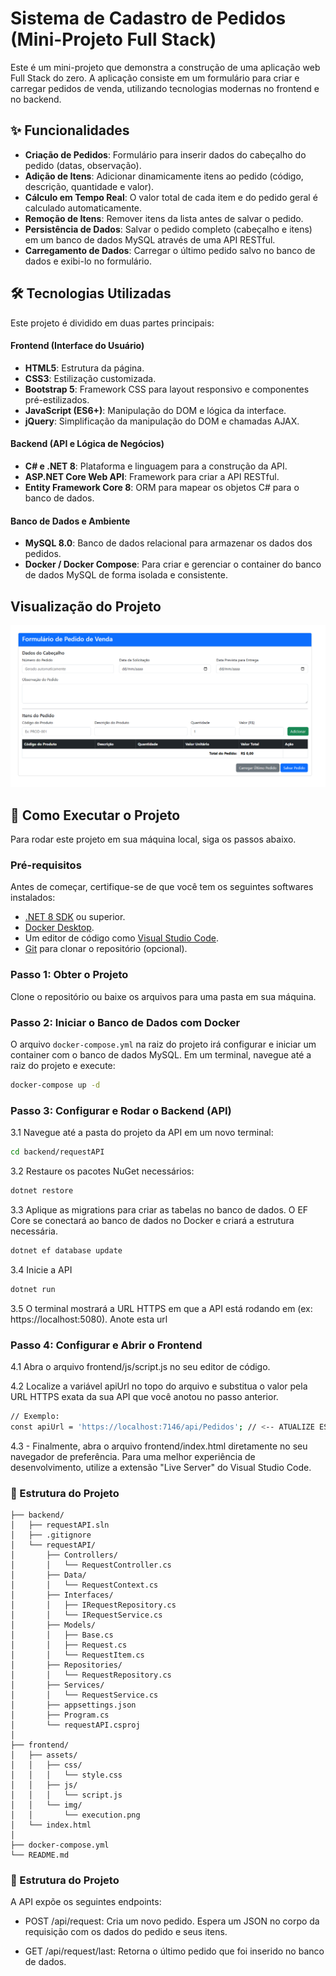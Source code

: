 # Sistema de Cadastro de Pedidos (Mini-Projeto Full Stack)

Este é um mini-projeto que demonstra a construção de uma aplicação web Full Stack do zero. A aplicação consiste em um formulário para criar e carregar pedidos de venda, utilizando tecnologias modernas no frontend e no backend.

## ✨ Funcionalidades

-   **Criação de Pedidos**: Formulário para inserir dados do cabeçalho do pedido (datas, observação).
-   **Adição de Itens**: Adicionar dinamicamente itens ao pedido (código, descrição, quantidade e valor).
-   **Cálculo em Tempo Real**: O valor total de cada item e do pedido geral é calculado automaticamente.
-   **Remoção de Itens**: Remover itens da lista antes de salvar o pedido.
-   **Persistência de Dados**: Salvar o pedido completo (cabeçalho e itens) em um banco de dados MySQL através de uma API RESTful.
-   **Carregamento de Dados**: Carregar o último pedido salvo no banco de dados e exibi-lo no formulário.

## 🛠️ Tecnologias Utilizadas

Este projeto é dividido em duas partes principais:

#### **Frontend (Interface do Usuário)**

-   **HTML5**: Estrutura da página.
-   **CSS3**: Estilização customizada.
-   **Bootstrap 5**: Framework CSS para layout responsivo e componentes pré-estilizados.
-   **JavaScript (ES6+)**: Manipulação do DOM e lógica da interface.
-   **jQuery**: Simplificação da manipulação do DOM e chamadas AJAX.

#### **Backend (API e Lógica de Negócios)**

-   **C# e .NET 8**: Plataforma e linguagem para a construção da API.
-   **ASP.NET Core Web API**: Framework para criar a API RESTful.
-   **Entity Framework Core 8**: ORM para mapear os objetos C# para o banco de dados.

#### **Banco de Dados e Ambiente**

-   **MySQL 8.0**: Banco de dados relacional para armazenar os dados dos pedidos.
-   **Docker / Docker Compose**: Para criar e gerenciar o container do banco de dados MySQL de forma isolada e consistente.

## Visualização do Projeto

![image](/frontend/assets/img/execution.png)

## 🚀 Como Executar o Projeto

Para rodar este projeto em sua máquina local, siga os passos abaixo.

### **Pré-requisitos**

Antes de começar, certifique-se de que você tem os seguintes softwares instalados:
-   [.NET 8 SDK](https://dotnet.microsoft.com/download/dotnet/8.0) ou superior.
-   [Docker Desktop](https://www.docker.com/products/docker-desktop).
-   Um editor de código como [Visual Studio Code](https://code.visualstudio.com/).
-   [Git](https://git-scm.com/downloads) para clonar o repositório (opcional).

### **Passo 1: Obter o Projeto**

Clone o repositório ou baixe os arquivos para uma pasta em sua máquina.

### **Passo 2: Iniciar o Banco de Dados com Docker**

O arquivo `docker-compose.yml` na raiz do projeto irá configurar e iniciar um container com o banco de dados MySQL. Em um terminal, navegue até a raiz do projeto e execute:

```bash
docker-compose up -d
```

### **Passo 3: Configurar e Rodar o Backend (API)**

3.1 Navegue até a pasta do projeto da API em um novo terminal:
```bash
cd backend/requestAPI
```

3.2 Restaure os pacotes NuGet necessários:
```bash
dotnet restore
```

3.3 Aplique as migrations para criar as tabelas no banco de dados. O EF Core se conectará ao banco de dados no Docker e criará a estrutura necessária.
```bash
dotnet ef database update
```

3.4 Inicie a API
```bash
dotnet run
```

3.5 O terminal mostrará a URL HTTPS em que a API está rodando em (ex: https://localhost:5080). Anote esta url

### **Passo 4: Configurar e Abrir o Frontend**

4.1 Abra o arquivo frontend/js/script.js no seu editor de código. <br>

4.2 Localize a variável apiUrl no topo do arquivo e substitua o valor pela URL HTTPS exata da sua API que você anotou no passo anterior.
```bash
// Exemplo:
const apiUrl = 'https://localhost:7146/api/Pedidos'; // <-- ATUALIZE ESTA LINHA!
```
4.3 - Finalmente, abra o arquivo frontend/index.html diretamente no seu navegador de preferência. Para uma melhor experiência de desenvolvimento, utilize a extensão "Live Server" do Visual Studio Code.

### **📁 Estrutura do Projeto**
```
├── backend/
│   ├── requestAPI.sln
│   ├── .gitignore
│   └── requestAPI/
│       ├── Controllers/
│       │   └── RequestController.cs
│       ├── Data/
│       │   └── RequestContext.cs
│       ├── Interfaces/
│       │   ├── IRequestRepository.cs
│       │   └── IRequestService.cs
│       ├── Models/
│       │   ├── Base.cs
│       │   ├── Request.cs
│       │   └── RequestItem.cs
│       ├── Repositories/
│       │   └── RequestRepository.cs
│       ├── Services/
│       │   └── RequestService.cs
│       ├── appsettings.json
│       ├── Program.cs
│       └── requestAPI.csproj
│
├── frontend/
│   ├── assets/
│   │   ├── css/
│   │   │   └── style.css
│   │   ├── js/
│   │   │   └── script.js
│   │   └── img/
│   │       └── execution.png
│   └── index.html
│
├── docker-compose.yml
└── README.md       
```   

### **📁 Estrutura do Projeto**
A API expõe os seguintes endpoints:

- POST /api/request: Cria um novo pedido. Espera um JSON no corpo da requisição com os dados do pedido e seus itens.

- GET /api/request/last: Retorna o último pedido que foi inserido no banco de dados.
